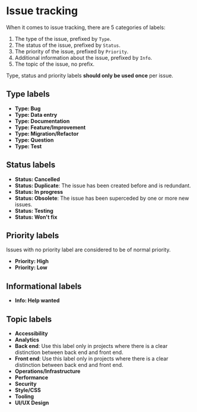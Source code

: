 # Issue tracking

When it comes to issue tracking, there are 5 categories of labels:

1. The type of the issue, prefixed by `Type`.
2. The status of the issue, prefixed by `Status`.
3. The priority of the issue, prefixed by `Priority`.
4. Additional information about the issue, prefixed by `Info`.
5. The topic of the issue, no prefix.

Type, status and priority labels **should only be used once** per issue.

## Type labels

- **Type: Bug**
- **Type: Data entry**
- **Type: Documentation**
- **Type: Feature/Improvement**
- **Type: Migration/Refactor**
- **Type: Question**
- **Type: Test**

## Status labels

- **Status: Cancelled**
- **Status: Duplicate**: The issue has been created before and is redundant.
- **Status: In progress**
- **Status: Obsolete**: The issue has been superceded by one or more new issues.
- **Status: Testing**
- **Status: Won't fix**

## Priority labels

Issues with no priority label are considered to be of normal priority.

- **Priority: High**
- **Priority: Low**

## Informational labels

- **Info: Help wanted**

## Topic labels

- **Accessibility**
- **Analytics**
- **Back end**: Use this label only in projects where there is a clear distinction between back end and front end.
- **Front end**: Use this label only in projects where there is a clear distinction between back end and front end.
- **Operations/Infrastructure**
- **Performance**
- **Security**
- **Style/CSS**
- **Tooling**
- **UI/UX Design**
